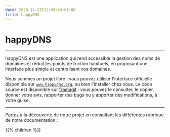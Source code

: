 ```yaml
---
date: 2020-11-23T12:59:49+01:00
title: happyDNS
---
```


# happyDNS

---

happyDNS est une application qui rend accessible la gestion des noms de domaines et réduit les points de friction habituels, en proposant une interface plus simple et centralisant vos domaines.

Nous sommes un projet libre : vous pouvez utiliser l'interface officielle disponible sur [`www.happydns.org`](https://www.happydns.org/), ou bien l'installer chez vous.
Le code source est disponible sur [framagit](https://framagit.org/happyDNS/) : vous pouvez le consulter, le copier, donner votre avis, rapporter des bugs ou y apporter des modifications, à votre guise.

---

Partez à la découverte de notre projet en consultant les différentes rubrique de notre documentation :

{{% children %}}
